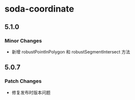 # soda-coordinate

## 5.1.0

### Minor Changes

- 新增 robustPointInPolygon 和 robustSegmentIntersect 方法

## 5.0.7

### Patch Changes

- 修复发布时版本问题
